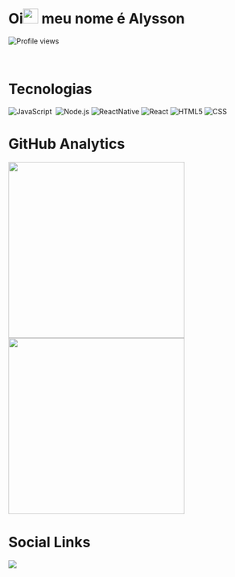 <h1 align="left">Oi<img src="https://raw.githubusercontent.com/kaueMarques/kaueMarques/master/hi.gif" width="30px"> meu nome é Alysson</h1>

<p align="left"><img src="https://komarev.com/ghpvc/?username=AlyXom&color=9b34eb" alt="Profile views"></p>

<br>

<h1>Tecnologias</h1>

![JavaScript](https://img.shields.io/badge/-JavaScript-05122A?style=flat&logo=javascript)&nbsp; 
![Node.js](https://img.shields.io/badge/-Node.js-05122A?style=flat&logo=node.js)
![ReactNative](https://img.shields.io/badge/-ReactNative-05122A?style=flat&logo=React)
![React](https://img.shields.io/badge/-React-05122A?style=flat&logo=React)
![HTML5](https://img.shields.io/badge/-HTML-05122A?style=flat&logo=html5)
![CSS](https://img.shields.io/badge/-CSS-05122A?style=flat&logo=Css3&logoColor=1572B6)

<h1>GitHub Analytics</h1>

<img width="350px" src="https://github-readme-stats.vercel.app/api?username=AlyXom&theme=dark&ring_color=9b34eb&show_icons=true&icon_color=9b34eb">
<img width="350px" src="https://github-readme-stats.vercel.app/api/top-langs?username=AlyXom&show_icons=true&theme=dark&icon_color=9b34eb&include_all_commits=true&ring_color=9b34eb">

<h1>Social Links</h1>

<a href="https://www.instagram.com/alyxom_/">
  <img src="https://img.shields.io/badge/-AlyXom__-05122A?style=flat&logo=instagram">
</a>
